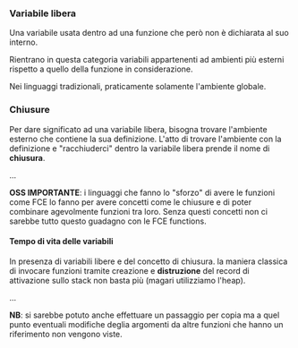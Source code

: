 ### Variabile libera
Una variabile usata dentro ad una funzione che però non è dichiarata al suo interno.

Rientrano in questa categoria variabili appartenenti ad ambienti più esterni rispetto a quello della funzione in considerazione.

Nei linguaggi tradizionali, praticamente solamente l'ambiente globale.

### Chiusure
Per dare significato ad una variabile libera, bisogna trovare l'ambiente esterno che contiene la sua definizione. L'atto di trovare l'ambiente con la definizione e "racchiuderci" dentro la variabile libera prende il nome di __chiusura__.

...

__OSS IMPORTANTE__: i linguaggi che fanno lo "sforzo" di avere le funzioni come FCE lo fanno per avere concetti come le chiusure e di poter combinare agevolmente funzioni tra loro. Senza questi concetti non ci sarebbe tutto questo guadagno con le FCE functions.

#### Tempo di vita delle variabili
In presenza di variabili libere e del concetto di chiusura. la maniera classica di invocare funzioni tramite creazione e __distruzione__ del record di attivazione sullo stack non basta più (magari utilizziamo l'heap).

...

__NB__: si sarebbe potuto anche effettuare un passaggio per copia ma a quel punto eventuali modifiche deglia argomenti da altre funzioni che hanno un riferimento non vengono viste.

